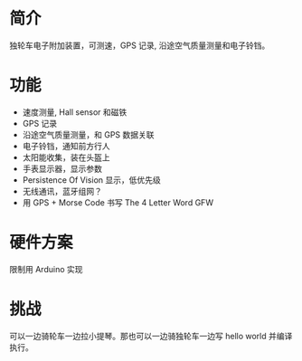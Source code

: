 # 简介

独轮车电子附加装置，可测速，GPS 记录, 沿途空气质量测量和电子铃铛。

# 功能

* 速度测量, Hall sensor 和磁铁
* GPS 记录
* 沿途空气质量测量，和 GPS 数据关联
* 电子铃铛，通知前方行人
* 太阳能收集，装在头盔上
* 手表显示器，显示参数
* Persistence Of Vision 显示，低优先级
* 无线通讯，蓝牙组网？
* 用 GPS + Morse Code 书写 The 4 Letter Word GFW

# 硬件方案

限制用 Arduino 实现

# 挑战

可以一边骑轮车一边拉小提琴。那也可以一边骑独轮车一边写 hello world 并编译执行。


